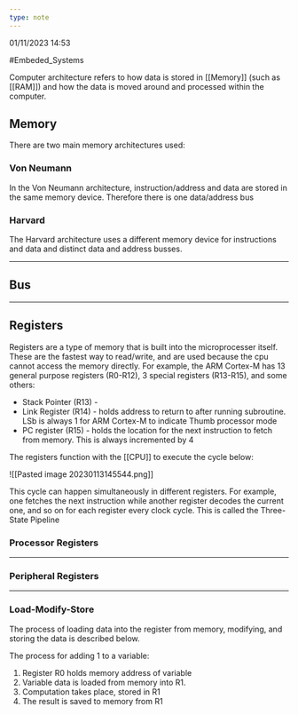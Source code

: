 ```yaml
---
type: note
---
```

01/11/2023 14:53

   #Embeded_Systems 

Computer architecture refers to how data is stored in [[Memory]] (such as [[RAM]]) and how the data is moved around and processed within the computer. 

## Memory
There are two main memory architectures used:

### Von Neumann
In the Von Neumann architecture, instruction/address and data are stored in the same memory device. Therefore there is one data/address bus 

### Harvard
The Harvard architecture uses a different memory device for instructions and data and distinct data and address busses.

---

## Bus



---

## Registers
Registers are a type of memory that is built into the microprocesser itself. These are the fastest way to read/write, and are used because the cpu cannot access the memory directly. For example, the ARM Cortex-M has 13 general purpose registers (R0-R12), 3 special registers (R13-R15), and some others:

- Stack Pointer (R13) -
- Link Register (R14) - holds address to return to after running subroutine. LSb is always 1 for ARM Cortex-M to indicate Thumb processor mode 
- PC register (R15) - holds the location for the next instruction to fetch from memory. This is always incremented by 4

The registers function with the [[CPU]] to execute the cycle below:

![[Pasted image 20230113145544.png]]

This cycle can happen simultaneously in different registers. For example, one fetches the next instruction while another register decodes the current one, and so on for each register every clock cycle. This is called the Three-State Pipeline

### Processor Registers



---

### Peripheral Registers



---

### Load-Modify-Store
The process of loading data into the register from memory, modifying, and storing the data is described below.

The process for adding 1 to a variable:
1. Register R0 holds memory address of variable
2. Variable data is loaded from memory into R1.
3. Computation takes place, stored in R1
4. The result is saved to memory from R1
